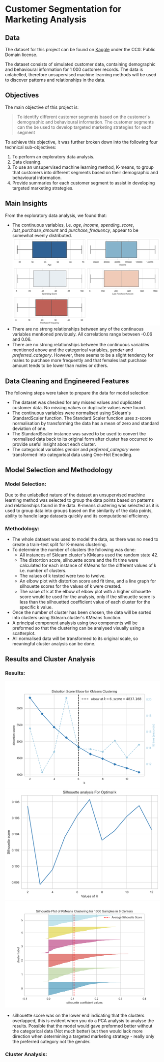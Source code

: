 # Customer Segmentation for Marketing Analysis

## Data
The dataset for this project can be found on [Kaggle](https://www.kaggle.com/datasets/fahmidachowdhury/customer-segmentation-data-for-marketing-analysis) under the CC0: Public Domain license.

The dataset consists of simulated customer data, containing demographic and behavioural information for 1 000 customer records. 
The data is unlabelled, therefore unsupervised machine learning methods will be used to discover patterns and relationships in the data.

## Objectives
The main objective of this project is:
> To identify different customer segments based on the customer's demographic and behavioural information. The customer segments can the be used to develop targeted marketing strategies for each segment

To achieve this objective, it was further broken down into the following four technical sub-objectives:
1. To perform an exploratory data analysis.
2. Data cleaning.
3. To use an unsupervised machine learning method, K-means, to group that customers into different segments based on their demographic and behavioural information.
4. Provide summaries for each customer segment to assist in developing targeted marketing strategies.

## Main Insights
From the exploratory data analysis, we found that:
- The continuous variables, i.e. *age*, *income*, *spending_score*, *last_purchase_amount* and *purchase_frequency*, appear to be somewhat evenly distributed.
![image](assets/cont_var_dist.png)
- There are no strong relationships between any of the continuous variables mentioned previously. All correlations range between -0.06 and 0.06.
- There are no strong relationships between the continuous variables mentioned above and the categorical variables, *gender* and *preferred_category*. However, there seems to be a slight tendency for males to purchase more frequently and that females last purchase amount tends to be lower than males or others. 

## Data Cleaning and Engineered Features
The following steps were taken to prepare the data for model selection:
- The dataset was checked for any missed values and duplicated customer data. No missing values or duplicate values were found.
- The continuous variables were normalised using Sklearn's StandardScaler function. The Standard Scaler function uses z-score normalisation by transforming the data has a mean of zero and standard deviation of one.
- The StandardScaler instance was saved to be used to convert the normalised data back to its original form after cluster has occurred to provide useful insight about each cluster.
- The categorical variables *gender* and *preferred_category* were transformed into categorical data using One-Hot Encoding.

## Model Selection and Methodology
### Model Selection:
Due to the unlabelled nature of the dataset an unsupervised machine learning method was selected to group the data points based on patterns and relationships found in the data. K-means clustering was selected as it is used to group data into groups based on the similarity of the data points, ability to handle large datasets quickly and its computational efficiency.

### Methodology:
- The whole dataset was used to model the data, as there was no need to create a train-test split for K-means clustering.
- To determine the number of clusters the following was done:
  - All instances of Sklearn.cluster's KMeans used the random state 42.
  - The distortion score, silhouette score and the fit time were calculated for each instance of KMeans for the different values of k i.e. number of clusters.
  - The values of k tested were two to twelve.
  - An elbow plot with distortion score and fit time, and a line graph for silhouette scores for the values of k were created.
  - The value of k at the elbow of elbow plot with a higher silhouette score would be used for the analysis, only if the silhouette score is less than the silhouetted coefficient value of each cluster for the specific k value.
- Once the number of cluster has been chosen, the data will be sorted into clusters using Sklearn.cluster's KMeans function.
- A principal component analysis using two components will be preformed so that the clustering can be analysed visually using a scatterplot.
- All normalised data will be transformed to its original scale, so meaningful cluster analysis can be done.

## Results and Cluster Analysis
### Results:

![image](assets/elbow.png "Figure 2: Distortion Score Elbow for KMeans Clustering")
![image](assets/sil.png "Figure 3: Silhouette Score Analysis for Optimal K")
![image](assets/sil_vis.png "Figure 4: Silhouette Plot of KMeans Clustering for 1000 Samples in 6 Centers")

- silhouette score was on the lower end indicating that the clusters overlapped, this is evident when you do a PCA analysis to analyse the results. Possible that the model would gave preformed better without the categorical data (Not much better) but then would lack more direction when determining a targeted marketing strategy - really only the preferred category not the gender.

### Cluster Analysis:

